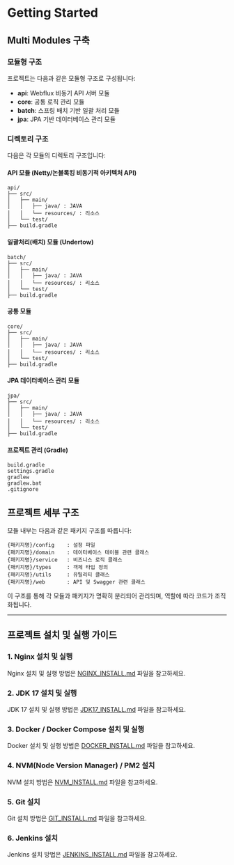 # Getting Started

## Multi Modules 구축

### 모듈형 구조

프로젝트는 다음과 같은 모듈형 구조로 구성됩니다:

- **api**: Webflux 비동기 API 서버 모듈
- **core**: 공통 로직 관리 모듈
- **batch**: 스프링 배치 기반 일괄 처리 모듈
- **jpa**: JPA 기반 데이터베이스 관리 모듈

### 디렉토리 구조

다음은 각 모듈의 디렉토리 구조입니다:

#### API 모듈 (Netty/논블록킹 비동기적 아키텍처 API)

```
api/
├── src/
│   ├── main/
│   │   ├── java/ : JAVA
│   │   └── resources/ : 리소스
│   └── test/
├── build.gradle
```

#### 일괄처리(배치) 모듈 (Undertow)

```
batch/
├── src/
│   ├── main/
│   │   ├── java/ : JAVA
│   │   └── resources/ : 리소스
│   └── test/
├── build.gradle
```

#### 공통 모듈

```
core/
├── src/
│   ├── main/
│   │   ├── java/ : JAVA
│   │   └── resources/ : 리소스
│   └── test/
├── build.gradle
```

#### JPA 데이터베이스 관리 모듈

```
jpa/
├── src/
│   ├── main/
│   │   ├── java/ : JAVA
│   │   └── resources/ : 리소스
│   └── test/
├── build.gradle
```

#### 프로젝트 관리 (Gradle)

```
build.gradle
settings.gradle
gradlew
gradlew.bat
.gitignore
```

## 프로젝트 세부 구조

모듈 내부는 다음과 같은 패키지 구조를 따릅니다:

```
{패키지명}/config    : 설정 파일
{패키지명}/domain    : 데이터베이스 테이블 관련 클래스
{패키지명}/service   : 비즈니스 로직 클래스
{패키지명}/types     : 객체 타입 정의
{패키지명}/utils     : 유틸리티 클래스
{패키지명}/web       : API 및 Swagger 관련 클래스
```

이 구조를 통해 각 모듈과 패키지가 명확히 분리되어 관리되며, 역할에 따라 코드가 조직화됩니다.

---

## 프로젝트 설치 및 실행 가이드

### 1. Nginx 설치 및 실행
Nginx 설치 및 실행 방법은 [NGINX_INSTALL.md](./doc/NGINX_INSTALL.md) 파일을 참고하세요.

### 2. JDK 17 설치 및 실행
JDK 17 설치 및 실행 방법은 [JDK17_INSTALL.md](./doc/JDK17_INSTALL.md) 파일을 참고하세요.

### 3. Docker / Docker Compose 설치 및 실행
Docker 설치 및 실행 방법은 [DOCKER_INSTALL.md](./doc/DOCKER_INSTALL.md) 파일을 참고하세요.

### 4. NVM(Node Version Manager) / PM2 설치
NVM 설치 방법은 [NVM_INSTALL.md](./doc/NVM_INSTALL.md) 파일을 참고하세요.

### 5. Git 설치
Git 설치 방법은 [GIT_INSTALL.md](./doc/GIT_INSTALL.md) 파일을 참고하세요.

### 6. Jenkins 설치
Jenkins 설치 방법은 [JENKINS_INSTALL.md](./doc/JENKINS_INSTALL.md) 파일을 참고하세요.
